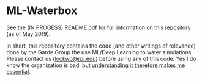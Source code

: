 # ML-Waterbox
See the (IN PROGESS) README.pdf for full information on this repository (as of May 2019).

In short, this repository contains the code (and other writings of relevance) done by the Garde Group the use ML/Deep Learning to water simulations. Please contact us (lockwo@rpi.edu) before using any of this code. Yes I do know the organization is bad, but [understanding it therefore makes me essential](https://kriscroes.github.io/images/blog1/dilbert.png).
